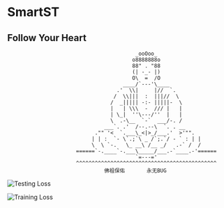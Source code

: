 # SmartST
## Follow Your Heart
                                             _ooOoo_
                                            o8888888o
                                            88" . "88
                                            (| -_- |)
                                            O\  =  /O
                                         ____/`---'\____
                                       .'  \\|     |//  `.
                                      /  \\|||  :  |||//  \
                                     /  _||||| -:- |||||-  \
                                     |   | \\\  -  /// |   |
                                     | \_|  ''\---/''  |   |
                                     \  .-\__  `-`  ___/-. /
                                   ___`. .'  /--.--\  `. . __
                                ."" '<  `.___\_<|>_/___.'  >'"".
                               | | :  `- \`.;`\ _ /`;.`/ - ` : | |
                               \  \ `-.   \_ __\ /__ _/   .-` /  /
                          ======`-.____`-.___\_____/___.-`____.-'======
                                             `=---='
                          ^^^^^^^^^^^^^^^^^^^^^^^^^^^^^^^^^^^^^^^^^^^^^
                                   佛祖保佑       永无BUG

![Testing Loss](https://github.com/Fan-Lu/SmartST/tree/master/result_saved/test_loss.png)

![Training Loss](https://github.com/Fan-Lu/SmartST/tree/master/result_saved/train_result_epoch_999.png)
